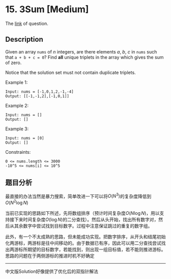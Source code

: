 # 15. 3Sum [Medium]

The [link](https://leetcode.com/problems/3sum/) of question.

## Description

Given an array `nums` of *n* integers, are there elements *a*, *b*, *c* in `nums` such that `a + b + c = 0`? Find **all** unique triplets in the array which gives the sum of zero.

Notice that the solution set must not contain duplicate triplets.

Example 1:
```
Input: nums = [-1,0,1,2,-1,-4]
Output: [[-1,-1,2],[-1,0,1]]
```

Example 2:
```
Input: nums = []
Output: []
```

Example 3:
```
Input: nums = [0]
Output: []
```

Constraints:
```
0 <= nums.length <= 3000
-10^5 <= nums[i] <= 10^5
```

## 题目分析

最直接的办法当然是暴力搜索，简单改进一下可以将$O(N^3)$的复杂度降低到$O(N^2 \log N)$

当前已实现的思路如下所述，先将数组排序（预计时间复杂度$O(N \log N)$，用以支持接下来时间复杂度$O(\log N)$的二分查找）。然后从头开始，找出所有数字对，然后从其余数字中尝试找到目标数字。过程中注意保证跳过的重复的数字组。

此外，有一个不太成熟的思路，但未能成功实现。把数字排序，从开头和结尾初始化两游标，两游标是往中间移动的。由于数据已有序，因此可以用二分查找尝试找出两游标所期望的目标数字，若能找到，则出现一组目标值，若不能则推进游标。思路的问题在于两侧游标的推进时机不好确定

---

<!-- todo -->

中文版Solution好像提供了优化后的双指针解法
